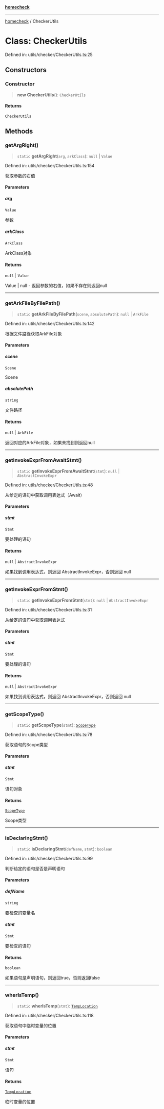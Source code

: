 [**homecheck**](../README.md)

***

[homecheck](../globals.md) / CheckerUtils

# Class: CheckerUtils

Defined in: utils/checker/CheckerUtils.ts:25

## Constructors

### Constructor

> **new CheckerUtils**(): `CheckerUtils`

#### Returns

`CheckerUtils`

## Methods

### getArgRight()

> `static` **getArgRight**(`arg`, `arkClass`): `null` \| `Value`

Defined in: utils/checker/CheckerUtils.ts:154

获取参数的右值

#### Parameters

##### arg

`Value`

参数

##### arkClass

`ArkClass`

ArkClass对象

#### Returns

`null` \| `Value`

Value | null - 返回参数的右值，如果不存在则返回null

***

### getArkFileByFilePath()

> `static` **getArkFileByFilePath**(`scene`, `absolutePath`): `null` \| `ArkFile`

Defined in: utils/checker/CheckerUtils.ts:142

根据文件路径获取ArkFile对象

#### Parameters

##### scene

`Scene`

Scene

##### absolutePath

`string`

文件路径

#### Returns

`null` \| `ArkFile`

返回对应的ArkFile对象，如果未找到则返回null

***

### getInvokeExprFromAwaitStmt()

> `static` **getInvokeExprFromAwaitStmt**(`stmt`): `null` \| `AbstractInvokeExpr`

Defined in: utils/checker/CheckerUtils.ts:48

从给定的语句中获取调用表达式（Await）

#### Parameters

##### stmt

`Stmt`

要处理的语句

#### Returns

`null` \| `AbstractInvokeExpr`

如果找到调用表达式，则返回 AbstractInvokeExpr，否则返回 null

***

### getInvokeExprFromStmt()

> `static` **getInvokeExprFromStmt**(`stmt`): `null` \| `AbstractInvokeExpr`

Defined in: utils/checker/CheckerUtils.ts:31

从给定的语句中获取调用表达式

#### Parameters

##### stmt

`Stmt`

要处理的语句

#### Returns

`null` \| `AbstractInvokeExpr`

如果找到调用表达式，则返回 AbstractInvokeExpr，否则返回 null

***

### getScopeType()

> `static` **getScopeType**(`stmt`): [`ScopeType`](../enumerations/ScopeType.md)

Defined in: utils/checker/CheckerUtils.ts:78

获取语句的Scope类型

#### Parameters

##### stmt

`Stmt`

语句对象

#### Returns

[`ScopeType`](../enumerations/ScopeType.md)

Scope类型

***

### isDeclaringStmt()

> `static` **isDeclaringStmt**(`defName`, `stmt`): `boolean`

Defined in: utils/checker/CheckerUtils.ts:99

判断给定的语句是否是声明语句

#### Parameters

##### defName

`string`

要检查的变量名

##### stmt

`Stmt`

要检查的语句

#### Returns

`boolean`

如果语句是声明语句，则返回true，否则返回false

***

### wherIsTemp()

> `static` **wherIsTemp**(`stmt`): [`TempLocation`](../enumerations/TempLocation.md)

Defined in: utils/checker/CheckerUtils.ts:118

获取语句中临时变量的位置

#### Parameters

##### stmt

`Stmt`

语句

#### Returns

[`TempLocation`](../enumerations/TempLocation.md)

临时变量的位置
